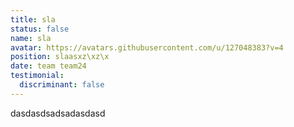 ```yaml
---
title: sla
status: false
name: sla
avatar: https://avatars.githubusercontent.com/u/127048383?v=4
position: slaasxz\xz\x
date: team team24
testimonial:
  discriminant: false
---
```

dasdasdsadsadasdasd
